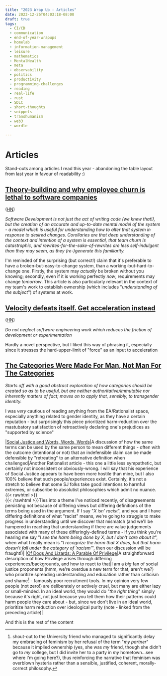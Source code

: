 ```yaml
---
title: "2023 Wrap Up - Articles"
date: 2023-12-26T04:03:18-08:00
draft: true
tags:
  - CI/CD
  - communication
  - end-of-year-wrapups
  - homelab
  - information-management
  - leisure
  - mathematics
  - MentalHealth
  - meta
  - observability
  - politics
  - productivity
  - programming-challenges
  - reading
  - real-life
  - rust
  - SDLC
  - short-thoughts
  - snippets
  - transhumanism
  - web3
  - wordle

---
```

# Articles

Stand-outs among articles I read this year - abandoning the table layout from last year in favour of readability :)


## [Theory-building and why employee churn is lethal to software companies](https://www.baldurbjarnason.com/2022/theory-building/)

([HN](https://news.ycombinator.com/item?id=34328069))

_Software Development is not just the act of writing code (we knew that!), but the creation of an accurate and up-to-date mental model of the system - a model which is useful for understanding how to alter that system in response to desired changes. Corollaries are that deep understanding of the context and intention of a system is essential, that team churn is catastrophic, and rewrites-for-the-sake-of-rewrites are less self-indulgent than they may seem, as they (re-)generate this familiarity._

I'm reminded of the surprising (but correct!) claim that it's preferable to have a broken-but-easy-to-change system, than a working-but-hard-to-change one. Firstly, the system may _actually_ be broken without you knowing; secondly, even if it is working perfectly _now_, requirements may change _tomorrow_. This article is also particularly relevant in the context of my team's work to establish ownership (which includes "_understanding of the subject_") of systems at work.

## [Velocity defeats itself. Get acceleration instead](https://jessitron.com/2022/12/22/velocity-defeats-itself-get-acceleration-instead/)

([HN](https://news.ycombinator.com/item?id=34353907))

_Do not neglect software engineering work which reduces the friction of development or experimentation_

Hardly a novel perspective, but I liked this way of phrasing it, especially since it stresses the hard-upper-limit of "force" as an input to acceleration

## [The Categories Were Made For Man, Not Man For The Categories](https://slatestarcodex.com/2014/11/21/the-categories-were-made-for-man-not-man-for-the-categories/)

_Starts off with a good abstract exploration of how categories should be created so as to be useful, but are neither authoritative/immutable nor inherently matters of fact; moves on to apply that, sensibly, to transgender identity._

I was _very_ cautious of reading anything from the EA/Rationalist space, especially anything related to gender identity, as they have a certain reputation - but surprisingly this piece prioritized harm-reduction over the mastubatory satisfaction of retroactively declaring one's prejudices as "supported by science"

|[Social Justice and Words, Words, Words](https://slatestarcodex.com/2014/07/07/social-justice-and-words-words-words/)|A discussion of how the same terms can be used by the same person to mean different things - often with the outcome (intentional or not) that an indefensible claim can be made defensible by "retreating" to an alternative definition when challenged|Another Rationalist article - this one a little less sympathetic, but certainly not inconsistent or obviously-wrong. I will say that his experience of Social Justice appears to have been more hostile than mine, but I also 100% believe that such people/experiences exist. Certainly, it's not a stretch to believe that some SJ folks take good intentions to harmful extremes, or subscribe to absolutist philosophies which admit no nuance.{{< rawhtml >}}<br>{{< /rawhtml >}}Ties into a theme I've noticed recently, of disagreements persisting not because of differing views but differing definitions of the terms being used in the argument. If I say "_X isn' racist_", and you and I have differing definitions of what "racist" means, we're going to struggle to make progress in understanding until we discover that mismatch (and we'll be hampered in reaching that understanding if there are value judgements associated with many of these differingly-defined terms - if you think you're hearing me say "_I see the harm being done by X, but I don't care about it_", when what I really mean is "_I recognize the harm that X does, but that harm doesn't fall under the category of 'racism'_", then our discussion will be fraught!)|
|[Of Dogs And Lizards: A Parable Of Privilege](https://sindeloke.wordpress.com/2010/01/13/37/)|A straightforward description of how Privilege arises through differing experiences/backgrounds, and how to react to that|I am a _big_ fan of social justice proponents (hmm, we're overdue a new term for that, aren't we?) who prioritize spreading understanding and education rather than criticism and shame[^georgia] - famously poor recruitment tools. In my opinion very few people (not zero!) are deliberately or actively cruel, but many are either lazy or small-minded. In an ideal world, they would do "_the right thing_" simply because it's right, not just because you tell them how their patterns could harm people they care about - but, since we don't live in an ideal world, prioritize harm reduction over ideological purity (note - linked from the preceding article)|
<!--more-->
And this is the rest of the content

[^georgia]: shout-out to the University friend who managed to significantly delay my embracing of feminism by her refusal of the term "_my partner_" because it implied ownership (yes, she was _my_ friend, though she didn't go to _my_ college, but I did invite her to a party in _my_ hometown...see where I'm going here?), thus reinforcing the narrative that feminism was overblown hysteria rather than a sensible, justified, coherent, morally-correct philosophy.

<!--
Reminders of patterns you often forget:

Images:
![Alt-text](url "Caption")

Internal links:
[Link-text](\{\{< ref "/posts/name-of-post" >}})
(remove the slashes - this is so that the commented-out content will not prevent a built while editing)
-->